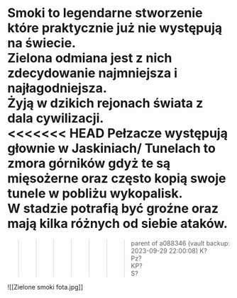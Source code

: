 Smoki to legendarne stworzenie które praktycznie już nie występują na świecie.  
Zielona odmiana jest z nich zdecydowanie najmniejsza i najłagodniejsza.  
Żyją w dzikich rejonach świata z dala cywilizacji.  
<<<<<<< HEAD
Pełzacze występują głownie w Jaskiniach/ Tunelach to zmora górników gdyż te są mięsożerne oraz często kopią swoje tunele w pobliżu wykopalisk.  
W stadzie potrafią być groźne oraz mają kilka różnych od siebie ataków.  
=======
>>>>>>> parent of a088346 (vault backup: 2023-09-29 22:00:08)
K?  
Pz?  
KP?  
S?

![[Zielone smoki fota.jpg]]
